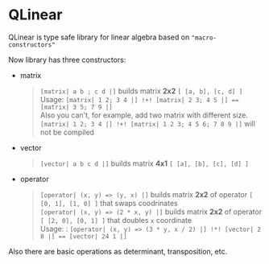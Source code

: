 # QLinear

QLinear is type safe library for linear algebra based on `"macro-constructors"`

Now library has three constructors:
 * matrix
    > ```[matrix| a b ; c d |]``` builds matrix __2x2__  `[ [a, b], [c, d] ]`  
    > Usage: ```[matrix| 1 2; 3 4 |] !+! [matrix| 2 3; 4 5 |] == [matrix| 3 5; 7 9 |] ```   
    > Also you can't, for example, add two matrix with different size. ```[matrix| 1 2; 3 4 |] !+! [matrix| 1 2 3; 4 5 6; 7 8 9 |]``` will not be compiled
  * vector
    > ```[vector| a b c d |]``` builds matrix __4x1__ `[ [a], [b], [c], [d] ]`  
 * operator
    > ```[operator| (x, y) => (y, x) |]``` builds matrix __2x2__ of operator `[ [0, 1], [1, 0] ]` that swaps coodrinates  
    > ```[operator| (x, y) => (2 * x, y) |]``` builds matrix __2x2__ of operator `[ [2, 0], [0, 1] ]` that doubles `x` coordinate  
    > Usage: : ```[operator| (x, y) => (3 * y, x / 2) |] !*! [vector| 2 8 |] == [vector| 24 1 |]```

Also there are basic operations as determinant, transposition, etc.